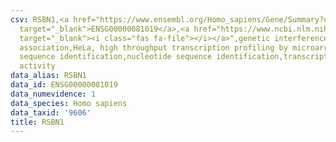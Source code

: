 ```yaml
---
csv: RSBN1,<a href="https://www.ensembl.org/Homo_sapiens/Gene/Summary?db=core;g=ENSG00000081019"
  target="_blank">ENSG00000081019</a>,<a href="https://www.ncbi.nlm.nih.gov/pubmed/17216044"
  target="_blank"><i class="fas fa-file"></i></a>",genetic interference,functional
  association,HeLa, high throughput transcription profiling by microarray,nucleotide
  sequence identification,nucleotide sequence identification,transcriptional regulation,down-regulates
  activity
data_alias: RSBN1
data_id: ENSG00000081019
data_numevidence: 1
data_species: Homo sapiens
data_taxid: '9606'
title: RSBN1
---
```

